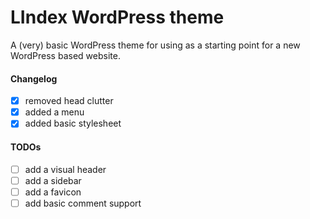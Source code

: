 # LIndex WordPress theme

A (very) basic WordPress theme for using as a starting point for a new WordPress
based website.

#### Changelog

- [x] removed head clutter
- [x] added a menu
- [x] added basic stylesheet

#### TODOs

- [ ] add a visual header
- [ ] add a sidebar
- [ ] add a favicon
- [ ] add basic comment support